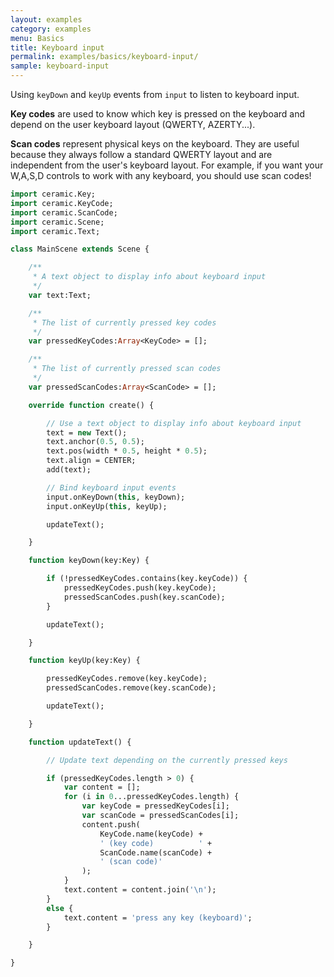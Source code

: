 ```yaml
---
layout: examples
category: examples
menu: Basics
title: Keyboard input
permalink: examples/basics/keyboard-input/
sample: keyboard-input
---
```


Using `keyDown` and `keyUp` events from `input` to listen to keyboard input.

<p class="extra-info"><strong>Key codes</strong> are used to know which key is pressed on the keyboard and depend on the user keyboard layout (QWERTY, AZERTY...).</p>

<p class="extra-info"><strong>Scan codes</strong> represent physical keys on the keyboard. They are useful because they always follow a standard QWERTY layout and are independent from the user's keyboard layout. For example, if you want your W,A,S,D controls to work with any keyboard, you should use scan codes!</p>

```haxe
import ceramic.Key;
import ceramic.KeyCode;
import ceramic.ScanCode;
import ceramic.Scene;
import ceramic.Text;

class MainScene extends Scene {

    /**
     * A text object to display info about keyboard input
     */
    var text:Text;

    /**
     * The list of currently pressed key codes
     */
    var pressedKeyCodes:Array<KeyCode> = [];

    /**
     * The list of currently pressed scan codes
     */
    var pressedScanCodes:Array<ScanCode> = [];

    override function create() {

        // Use a text object to display info about keyboard input
        text = new Text();
        text.anchor(0.5, 0.5);
        text.pos(width * 0.5, height * 0.5);
        text.align = CENTER;
        add(text);

        // Bind keyboard input events
        input.onKeyDown(this, keyDown);
        input.onKeyUp(this, keyUp);

        updateText();

    }

    function keyDown(key:Key) {

        if (!pressedKeyCodes.contains(key.keyCode)) {
            pressedKeyCodes.push(key.keyCode);
            pressedScanCodes.push(key.scanCode);
        }

        updateText();

    }

    function keyUp(key:Key) {

        pressedKeyCodes.remove(key.keyCode);
        pressedScanCodes.remove(key.scanCode);

        updateText();

    }

    function updateText() {

        // Update text depending on the currently pressed keys

        if (pressedKeyCodes.length > 0) {
            var content = [];
            for (i in 0...pressedKeyCodes.length) {
                var keyCode = pressedKeyCodes[i];
                var scanCode = pressedScanCodes[i];
                content.push(
                    KeyCode.name(keyCode) +
                    ' (key code)          ' +
                    ScanCode.name(scanCode) +
                    ' (scan code)'
                );
            }
            text.content = content.join('\n');
        }
        else {
            text.content = 'press any key (keyboard)';
        }

    }

}
```